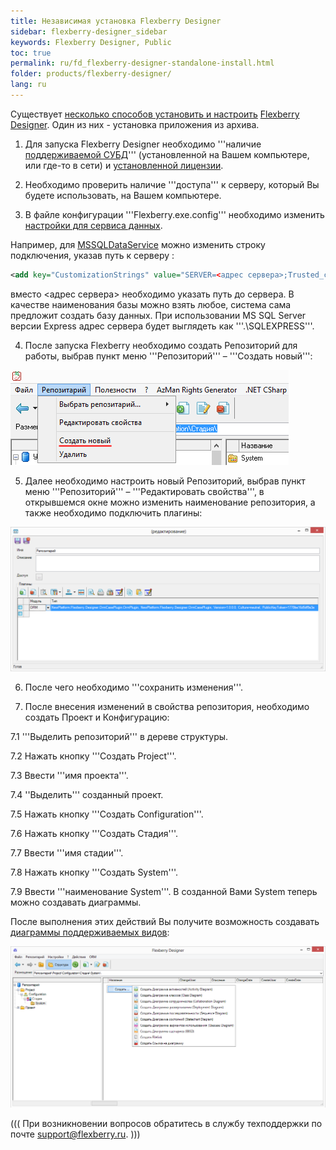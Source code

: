 ```yaml
---
title: Независимая установка Flexberry Designer
sidebar: flexberry-designer_sidebar
keywords: Flexberry Designer, Public
toc: true
permalink: ru/fd_flexberry-designer-standalone-install.html
folder: products/flexberry-designer/
lang: ru
---
```


Существует [несколько способов установить и настроить](flexberry-designer-install.html) [Flexberry Designer](fd_flexberry-designer.html). Один из них - установка приложения из архива.

1. Для запуска Flexberry Designer необходимо '''наличие [поддерживаемой СУБД](data-service.html)''' (установленной на Вашем компьютере, или где-то в сети) и [установленной лицензии](fd_installation-licensing-files.html).

2. Необходимо проверить наличие '''доступа''' к серверу, который Вы будете использовать, на Вашем компьютере.

3. В файле конфигурации '''Flexberry.exe.config''' необходимо изменить [настройки для сервиса данных](data-service-provider-data-service.html).

Например, для [MSSQLDataService](m-s-s-q-l-data-service.html) можно изменить строку подключения, указав путь к серверу :
```xml 
<add key="CustomizationStrings" value="SERVER=<адрес сервера>;Trusted_connection=yes;DATABASE=CASE;"/>
```

вместо <адрес сервера> необходимо указать путь до сервера. В качестве наименования базы можно взять любое, система сама предложит создать базу данных. При использовании MS SQL Server версии Express адрес сервера будет выглядеть как '''.\SQLEXPRESS'''.

4. После запуска Flexberry необходимо создать Репозиторий для работы, выбрав пункт меню '''Репозиторий''' – '''Создать новый''':

![](/images/pages/img/page/FlexberryDesignerStandaloneInstall/создание.png)

5. Далее необходимо настроить новый Репозиторий, выбрав пункт меню '''Репозиторий''' – '''Редактировать свойства''', в открывшемся окне можно изменить наименование репозитория, а также необходимо подключить плагины:

![](/images/pages/img/page/FlexberryDesignerStandaloneInstall/RepProperties.png)

6. После чего необходимо '''сохранить изменения'''.

7. После внесения изменений в свойства репозитория, необходимо создать Проект и Конфигурацию: 

  7.1 '''Выделить репозиторий''' в дереве структуры. 

  7.2 Нажать кнопку '''Создать Project'''. 

  7.3 Ввести '''имя проекта'''. 

  7.4 ''Выделить''' созданный проект. 

  7.5 Нажать кнопку '''Создать Configuration'''. 

  7.6 Нажать кнопку '''Создать Стадия'''. 

  7.7 Ввести '''имя стадии'''. 

  7.8 Нажать кнопку '''Создать System'''. 

  7.9 Ввести '''наименование System'''. В созданной Вами System теперь можно создавать диаграммы. 


После выполнения этих действий Вы получите возможность создавать [диаграммы поддерживаемых видов](editing-diagram.html): 

![](/images/pages/img/page/FlexberryDesignerStandaloneInstall/CreateDiagram.png)

(((
<msg type=caution>При возникновении вопросов обратитесь в службу техподдержки по почте support@flexberry.ru.</msg>
)))

